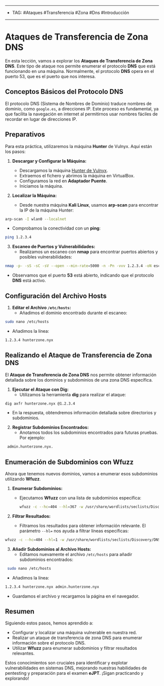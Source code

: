 
----
- TAG: #Ataques #Transferencia #Zona #Dns #Introducción 
---
# Ataques de Transferencia de Zona DNS

En esta lección, vamos a explorar los **Ataques de Transferencia de Zona DNS**. Este tipo de ataque nos permite enumerar el protocolo **DNS** que está funcionando en una máquina. Normalmente, el protocolo **DNS** opera en el puerto 53, que es el puerto que nos interesa.

## Conceptos Básicos del Protocolo DNS

El protocolo DNS (Sistema de Nombres de Dominio) traduce nombres de dominio, como `google.es`, a direcciones IP. Este proceso es fundamental, ya que facilita la navegación en internet al permitirnos usar nombres fáciles de recordar en lugar de direcciones IP.

## Preparativos

Para esta práctica, utilizaremos la máquina **Hunter** de Vulnyx. Aquí están los pasos:

1. **Descargar y Configurar la Máquina:**
   - Descargamos la máquina [Hunter de Vulnyx](https://vulnyx.com/#hunter).
   - Extraemos el fichero y abrimos la máquina en VirtualBox.
   - Configuramos la red en **Adaptador Puente**.
   - Iniciamos la máquina.

2. **Localizar la Máquina:**
   - Desde nuestra máquina **Kali Linux**, usamos **arp-scan** para encontrar la IP de la máquina Hunter:
```bash
arp-scan -I wlan0 --localnet
```
   - Comprobamos la conectividad con un **ping**:
```bash
ping 1.2.3.4
```

3. **Escaneo de Puertos y Vulnerabilidades:**
   - Realizamos un escaneo con **nmap** para encontrar puertos abiertos y posibles vulnerabilidades:
```bash
nmap -p- -sS -sC -sV --open --min-rate=5000 -n -Pn -vvv 1.2.3.4 -oN escaneo
```
   - Observamos que el puerto **53** está abierto, indicando que el protocolo **DNS** está activo.

## Configuración del Archivo Hosts

1. **Editar el Archivo `/etc/hosts`:**
   - Añadimos el dominio encontrado durante el escaneo:
```bash
sudo nano /etc/hosts
```
   - Añadimos la línea:
```bash
1.2.3.4 hunterzone.nyx
```

## Realizando el Ataque de Transferencia de Zona DNS

El **Ataque de Transferencia de Zona DNS** nos permite obtener información detallada sobre los dominios y subdominios de una zona DNS específica.

1. **Ejecutar el Ataque con Dig:**
   - Utilizamos la herramienta **dig** para realizar el ataque:
```bash
dig axfr hunterzone.nyx @1.2.3.4
```
   - En la respuesta, obtendremos información detallada sobre directorios y subdominios.

2. **Registrar Subdominios Encontrados:**
   - Anotamos todos los subdominios encontrados para futuras pruebas. Por ejemplo:
```bash
 admin.hunterzone.nyx.
```

## Enumeración de Subdominios con Wfuzz

Ahora que tenemos nuevos dominios, vamos a enumerar esos subdominios utilizando **Wfuzz**.

1. **Enumerar Subdominios:**
   - Ejecutamos **Wfuzz** con una lista de subdominios específica:
     ```bash
     wfuzz -c --hc=404 --hl=367 -w /usr/share/wordlists/seclists/Discovery/DNS/subdomains-top1million-20000.txt -H "Host: FUZZ.devhunter.nyx" -u http://1.2.3.4
     ```

2. **Filtrar Resultados:**
   - Filtramos los resultados para obtener información relevante. El parámetro `--hl=` nos ayuda a filtrar líneas específicas:
```bash
wfuzz -c --hc=404 --hl=1 -w /usr/share/wordlists/seclists/Discovery/DNS/subdomains-top1million-20000.txt -H "Host: FUZZ.devhunter.nyx" -u http://1.2.3.4
```

3. **Añadir Subdominios al Archivo Hosts:**
   - Editamos nuevamente el archivo `/etc/hosts` para añadir subdominios encontrados:
```bash
 sudo nano /etc/hosts
```
   - Añadimos la línea:
```bash
1.2.3.4 hunterzone.nyx admin.hunterzone.nyx
```
   - Guardamos el archivo y recargamos la página en el navegador.

## Resumen

Siguiendo estos pasos, hemos aprendido a:

- Configurar y localizar una máquina vulnerable en nuestra red.
- Realizar un ataque de transferencia de zona DNS para enumerar información sobre el protocolo DNS.
- Utilizar **Wfuzz** para enumerar subdominios y filtrar resultados relevantes.

Estos conocimientos son cruciales para identificar y explotar vulnerabilidades en sistemas DNS, mejorando nuestras habilidades de pentesting y preparación para el examen **eJPT**. ¡Sigan practicando y explorando!


